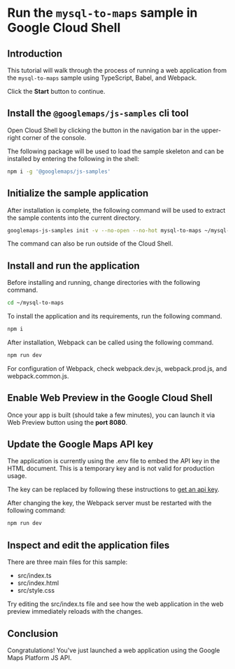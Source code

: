 # Run the `mysql-to-maps` sample in Google Cloud Shell

<walkthrough-tutorial-duration duration="10"/>

## Introduction

This tutorial will walk through the process of running a web application from
the `mysql-to-maps` sample using TypeScript, Babel, and Webpack.

Click the **Start** button to continue.

## Install the `@googlemaps/js-samples` cli tool

Open Cloud Shell by clicking the
<walkthrough-cloud-shell-icon></walkthrough-cloud-shell-icon> button in the
navigation bar in the upper-right corner of the console.

The following package will be used to load the sample skeleton and can be
installed by entering the following in the shell:

```bash
npm i -g '@googlemaps/js-samples'
```

## Initialize the sample application

After installation is complete, the following command will be used to extract
the sample contents into the current directory.

```bash
googlemaps-js-samples init -v --no-open --no-hot mysql-to-maps ~/mysql-to-maps
```

The command can also be run outside of the Cloud Shell.

## Install and run the application

Before installing and running, change directories with the following command.

```bash
cd ~/mysql-to-maps
```

To install the application and its requirements, run the following command.

```bash
npm i
```

After installation, Webpack can be called using the following command.

```bash
npm run dev
```

For configuration of Webpack, check
<walkthrough-editor-open-file filePath="~/mysql-to-maps/webpack.dev.js">webpack.dev.js</walkthrough-editor-open-file>,
<walkthrough-editor-open-file filePath="~/mysql-to-maps/webpack.prod.js">webpack.prod.js</walkthrough-editor-open-file>,
and
<walkthrough-editor-open-file filePath="~/mysql-to-maps/webpack.common.js">webpack.common.js</walkthrough-editor-open-file>.

## Enable Web Preview in the Google Cloud Shell

Once your app is built (should take a few minutes), you can launch it via
<walkthrough-spotlight-pointer target="cloudshell" spotlightId="devshell-web-preview-button">Web
Preview button</walkthrough-spotlight-pointer> using the **port 8080**.

## Update the Google Maps API key

The application is currently using the
<walkthrough-editor-open-file filePath="~/mysql-to-maps/.env">.env</walkthrough-editor-open-file>
file to embed the API key in the HTML document. This is a temporary key and is
not valid for production usage.

The key can be replaced by following these instructions to
[get an api key](https://developers.google.com/maps/documentation/javascript/get-api-key).

After changing the key, the Webpack server must be restarted with the following
command:

```bash
npm run dev
```

## Inspect and edit the application files

There are three main files for this sample:

*   <walkthrough-editor-open-file filePath="~/mysql-to-maps/src/index.ts">src/index.ts</walkthrough-editor-open-file>
*   <walkthrough-editor-open-file filePath="~/mysql-to-maps/src/index.html">src/index.html</walkthrough-editor-open-file>
*   <walkthrough-editor-open-file filePath="~/mysql-to-maps/src/style.css">src/style.css</walkthrough-editor-open-file>

Try editing the <walkthrough-editor-open-file filePath="~/mysql-to-maps/src/index.ts">src/index.ts</walkthrough-editor-open-file> file and see how the web application in the web preview immediately reloads with the changes.

## Conclusion

<walkthrough-conclusion-trophy></walkthrough-conclusion-trophy>

Congratulations! You've just launched a web application using the Google Maps
Platform JS API.
